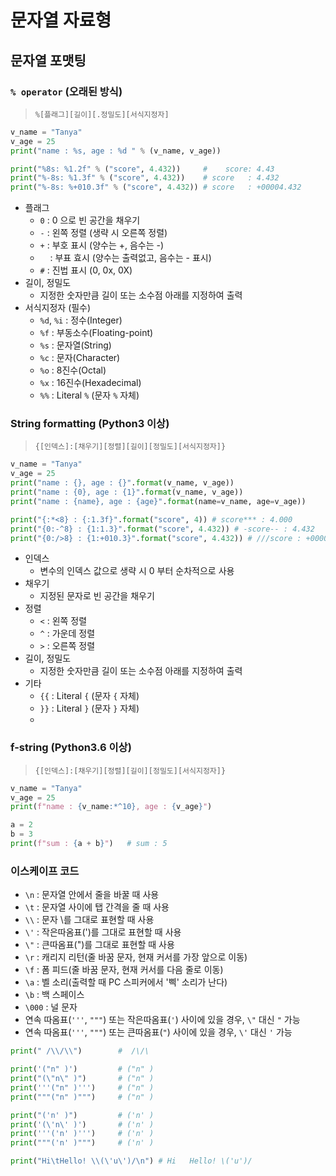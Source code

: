 # 문자열 자료형

## 문자열 포맷팅

### `% operator` (오래된 방식)
> `%[플래그][길이][.정밀도][서식지정자]`

```python
v_name = "Tanya"
v_age = 25
print("name : %s, age : %d " % (v_name, v_age)) 

print("%8s: %1.2f" % ("score", 4.432))     #    score: 4.43
print("%-8s: %1.3f" % ("score", 4.432))    # score   : 4.432
print("%-8s: %+010.3f" % ("score", 4.432)) # score   : +00004.432
```
- 플래그
  - `0` : 0 으로 빈 공간을 채우기 
  - `-` : 왼쪽 정렬 (생략 시 오른쪽 정렬)
  - `+` : 부호 표시 (양수는 +, 음수는 -)
  - `　` : 부표 효시 (양수는 출력없고, 음수는 - 표시)
  - `#` : 진법 표시 (0, 0x, 0X)  
- 길이, 정밀도
  - 지정한 숫자만큼 길이 또는 소수점 아래를 지정하여 출력
- 서식지정자 (필수)
  - `%d`, `%i` : 정수(Integer)
  - `%f` : 부동소수(Floating-point)
  - `%s` : 문자열(String)
  - `%c` : 문자(Character)
  - `%o` : 8진수(Octal)
  - `%x` : 16진수(Hexadecimal)
  - `%%` : Literal `%` (문자 `%` 자체)

### String formatting (Python3 이상)
> `{[인덱스]:[채우기][정렬][길이][정밀도][서식지정자]}`
```python
v_name = "Tanya"
v_age = 25
print("name : {}, age : {}".format(v_name, v_age))
print("name : {0}, age : {1}".format(v_name, v_age))
print("name : {name}, age : {age}".format(name=v_name, age=v_age))

print("{:*<8} : {:1.3f}".format("score", 4)) # score*** : 4.000
print("{0:-^8} : {1:1.3}".format("score", 4.432)) # -score-- : 4.432
print("{0:/>8} : {1:+010.3}".format("score", 4.432)) # ///score : +00004.43
```
- 인덱스
  - 변수의 인덱스 값으로 생략 시 0 부터 순차적으로 사용
- 채우기
  - 지정된 문자로 빈 공간을 채우기
- 정렬
  - `<` : 왼쪽 정렬
  - `^` : 가운데 정렬
  - `>` : 오른쪽 정렬
- 길이, 정밀도
  - 지정한 숫자만큼 길이 또는 소수점 아래를 지정하여 출력
- 기타
  - `{{` : Literal `{` (문자 `{` 자체)
  - `}}` : Literal `}` (문자 `}` 자체)
  - 

### f-string (Python3.6 이상)
> `{[인덱스]:[채우기][정렬][길이][정밀도][서식지정자]}`
```python
v_name = "Tanya"
v_age = 25
print(f"name : {v_name:*^10}, age : {v_age}")

a = 2
b = 3
print(f"sum : {a + b}")   # sum : 5 
```

### 이스케이프 코드 
- `\n` : 문자열 안에서 줄을 바꿀 때 사용
- `\t` : 문자열 사이에 탭 간격을 줄 때 사용
- `\\` : 문자 \를 그대로 표현할 때 사용
- `\'` : 작은따옴표(')를 그대로 표현할 때 사용
- `\"` : 큰따옴표(")를 그대로 표현할 때 사용
- `\r` : 캐리지 리턴(줄 바꿈 문자, 현재 커서를 가장 앞으로 이동)
- `\f` : 폼 피드(줄 바꿈 문자, 현재 커서를 다음 줄로 이동)
- `\a` : 벨 소리(출력할 때 PC 스피커에서 '삑' 소리가 난다)
- `\b` : 백 스페이스
- `\000` : 널 문자
- 연속 따옴표(`'''`, `"""`) 또는 작은따옴표(`'`) 사이에 있을 경우, `\"` 대신 `"` 가능 
- 연속 따옴표(`'''`, `"""`) 또는 큰따옴표(`"`) 사이에 있을 경우, `\'` 대신 `'` 가능 
```python
print(" /\\/\\")        #  /\/\

print('("n" )')         # ("n" )
print("(\"n\" )")       # ("n" )
print('''("n" )''')     # ("n" )
print("""("n" )""")     # ("n" )

print("('n' )")         # ('n' )
print('(\'n\' )')       # ('n' )
print('''('n' )''')     # ('n' )
print("""('n' )""")     # ('n' )

print("Hi\tHello! \\(\'u\')/\n") # Hi   Hello! \('u')/
```
